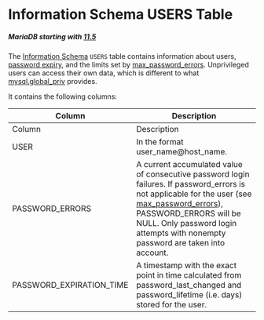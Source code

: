 
# Information Schema USERS Table


##### MariaDB starting with [11.5](../../../../../../../../release-notes/mariadb-community-server/what-is-mariadb-115.md)
The [Information Schema](../../../../../../mariadb-internals/information-schema-plugins-show-and-flush-statements.md) `USERS` table contains information about users, [password expiry](../../../../../../../security/user-account-management/user-password-expiry.md), and the limits set by [max_password_errors](../../../../../../../server-usage/replication-cluster-multi-master/optimization-and-tuning/system-variables/server-system-variables.md#max_password_errors). Unprivileged users can access their own data, which is different to what [mysql.global_priv](../../the-mysql-database-tables/mysql-global_priv-table.md) provides.


It contains the following columns:



| Column | Description |
| --- | --- |
| Column | Description |
| USER | In the format user_name@host_name. |
| PASSWORD_ERRORS | A current accumulated value of consecutive password login failures. If password_errors is not applicable for the user (see [max_password_errors](../../../../../../../server-usage/replication-cluster-multi-master/optimization-and-tuning/system-variables/server-system-variables.md#max_password_errors)), PASSWORD_ERRORS will be NULL. Only password login attempts with nonempty password are taken into account. |
| PASSWORD_EXPIRATION_TIME | A timestamp with the exact point in time calculated from password_last_changed and password_lifetime (i.e. days) stored for the user. |


